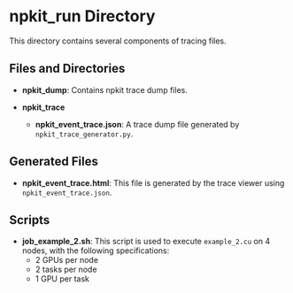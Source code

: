 # npkit_run Directory

This directory contains several components of tracing files.

## Files and Directories

- **npkit_dump**: Contains npkit trace dump files.

- **npkit_trace**
  - **npkit_event_trace.json**: A trace dump file generated by `npkit_trace_generator.py`.

## Generated Files

- **npkit_event_trace.html**: This file is generated by the trace viewer using `npkit_event_trace.json`.

## Scripts

- **job_example_2.sh**: This script is used to execute `example_2.cu` on 4 nodes, with the following specifications:
  - 2 GPUs per node
  - 2 tasks per node
  - 1 GPU per task